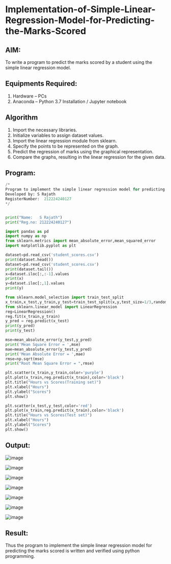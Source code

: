 # Implementation-of-Simple-Linear-Regression-Model-for-Predicting-the-Marks-Scored

## AIM:
To write a program to predict the marks scored by a student using the simple linear regression model.

## Equipments Required:
1. Hardware – PCs
2. Anaconda – Python 3.7 Installation / Jupyter notebook

## Algorithm

1. Import the necessary libraries.
2. Initialize variables to assign dataset values.
3. Import the linear regression module from sklearn.
4. Specify the points to be represented on the graph.
5. Predict the regression of marks using the graphical representation.
6. Compare the graphs, resulting in the linear regression for the given data.

## Program:
```python
/*
Program to implement the simple linear regression model for predicting the marks scored.
Developed by: S Rajath
RegisterNumber:  212224240127
*/


print("Name:   S Rajath")
print("Reg.no: 212224240127")

import pandas as pd
import numpy as np
from sklearn.metrics import mean_absolute_error,mean_squared_error
import matplotlib.pyplot as plt

dataset=pd.read_csv('student_scores.csv')
print(dataset.head())
dataset=pd.read_csv('student_scores.csv')
print(dataset.tail())
x=dataset.iloc[:,:-1].values
print(x)
y=dataset.iloc[:,1].values
print(y)

from sklearn.model_selection import train_test_split
x_train,x_test,y_train,y_test=train_test_split(x,y,test_size=1/3,random_state=0)
from sklearn.linear_model import LinearRegression
reg=LinearRegression()
reg.fit(x_train,y_train)
y_pred = reg.predict(x_test)
print(y_pred)
print(y_test)

mse=mean_absolute_error(y_test,y_pred)
print('Mean Square Error = ',mse)
mae=mean_absolute_error(y_test,y_pred)
print('Mean Absolute Error = ',mae)
rmse=np.sqrt(mse)
print("Root Mean Square Error = ",rmse)

plt.scatter(x_train,y_train,color='purple')
plt.plot(x_train,reg.predict(x_train),color='black')
plt.title("Hours vs Scores(Training set)")
plt.xlabel("Hours")
plt.ylabel("Scores")
plt.show()

plt.scatter(x_test,y_test,color='red')
plt.plot(x_train,reg.predict(x_train),color='black')
plt.title("Hours vs Scores(Test set)")
plt.xlabel("Hours")
plt.ylabel("Scores")
plt.show()
```

## Output:
![image](https://github.com/user-attachments/assets/0bc8e984-804f-43b4-a059-f7bd7640bf03)

![image](https://github.com/user-attachments/assets/a710cc0c-4a2b-426c-a1e1-cc88773e3bfd)

![image](https://github.com/user-attachments/assets/debde3e4-5ce4-4db8-8f09-f994cb57ce83)

![image](https://github.com/user-attachments/assets/db07b134-0e66-4921-8676-5a2dcd9e365c)

![image](https://github.com/user-attachments/assets/bd77bb82-97e0-4e4e-bf77-5ea4d0abe299)

![image](https://github.com/user-attachments/assets/a6817adb-a2d4-49f6-9435-95a0e85930b7)

![image](https://github.com/user-attachments/assets/0ec0f604-7022-4b31-854d-7c5318647b06)

## Result:
Thus the program to implement the simple linear regression model for predicting the marks scored is written and verified using python programming.
